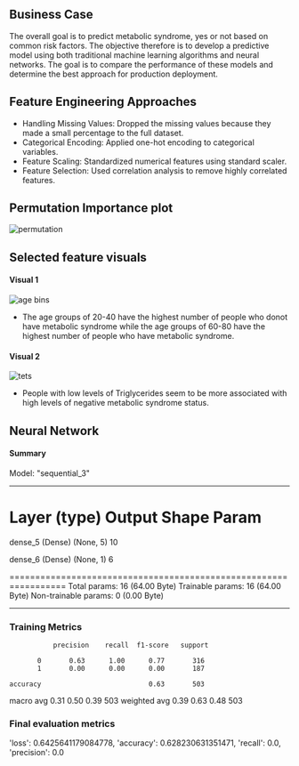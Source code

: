 ## Business Case
The overall goal is to predict metabolic syndrome, yes or not based on common risk factors.
The objective therefore is to develop a predictive model using both traditional machine learning algorithms and neural networks. The goal is to compare the performance of these models and determine the best approach for production deployment.

## Feature Engineering Approaches
- Handling Missing Values: Dropped the missing values because they made a small percentage to the full dataset.
- Categorical Encoding: Applied one-hot encoding to categorical variables.
- Feature Scaling: Standardized numerical features using standard scaler.
- Feature Selection: Used correlation analysis to remove highly correlated features.

## Permutation Importance plot
![permutation](https://github.com/zal-developer/Intermediate-ML/assets/119515838/b63d75e8-e67c-4f67-97f0-8539944b9f91)

## Selected feature visuals

#### Visual 1
![age bins](https://github.com/zal-developer/Intermediate-ML/assets/119515838/fa3d376a-3546-4942-a737-a4342ffa317b)
-  The age groups of 20-40 have the highest number of people who donot have metabolic syndrome while the age groups of 60-80 have the highest number of people who have metabolic syndrome.
  
#### Visual 2
![tets](https://github.com/zal-developer/Intermediate-ML/assets/119515838/84119669-0a8a-4d3b-8266-c596810f28db)
-  People with low levels of Triglycerides seem to be more associated with high levels of negative metabolic syndrome status.
## Neural Network

#### Summary

Model: "sequential_3"

_________________________________________________________________
 Layer (type)                Output Shape              Param   
=================================================================
 dense_5 (Dense)             (None, 5)                  10        
                                                                 
 dense_6 (Dense)             (None, 1)                   6         
                                                                 
=================================================================
Total params: 16 (64.00 Byte)
Trainable params: 16 (64.00 Byte)
Non-trainable params: 0 (0.00 Byte)
_________________________________________________________________

### Training Metrics

               precision    recall  f1-score   support

           0       0.63      1.00      0.77       316
           1       0.00      0.00      0.00       187

    accuracy                           0.63       503
   macro avg       0.31      0.50      0.39       503
weighted avg       0.39      0.63      0.48       503

### Final evaluation metrics

'loss': 0.6425641179084778,
 'accuracy': 0.628230631351471,
 'recall': 0.0,
 'precision': 0.0
